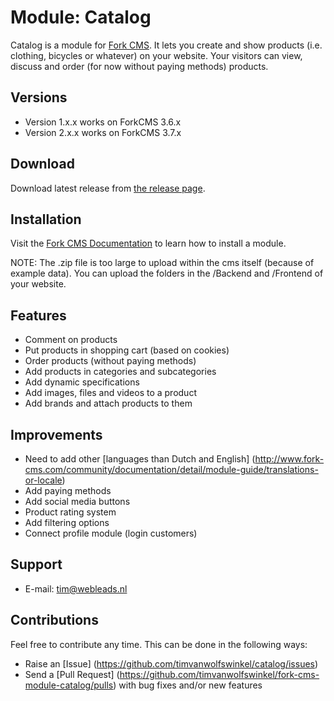 # Module: Catalog

Catalog is a module for [Fork CMS](http://www.fork-cms.com).
It lets you create and show products (i.e. clothing, bicycles or whatever) on your website.
Your visitors can view, discuss and order (for now without paying methods) products.

## Versions

* Version 1.x.x works on ForkCMS 3.6.x
* Version 2.x.x works on ForkCMS 3.7.x 

## Download

Download latest release from [the release page](https://github.com/timvanwolfswinkel/catalog/releases).

## Installation

Visit the [Fork CMS Documentation](http://www.fork-cms.com/community/documentation/detail/getting-started/adding-modules) to learn how to install a module.

NOTE: The .zip file is too large to upload within the cms itself (because of example data). You can upload the folders in the /Backend and /Frontend of your website.

## Features

* Comment on products
* Put products in shopping cart (based on cookies)
* Order products (without paying methods)
* Add products in categories and subcategories
* Add dynamic specifications
* Add images, files and videos to a product
* Add brands and attach products to them

## Improvements

* Need to add other [languages than Dutch and English] (http://www.fork-cms.com/community/documentation/detail/module-guide/translations-or-locale)
* Add paying methods
* Add social media buttons
* Product rating system
* Add filtering options
* Connect profile module (login customers)

## Support

* E-mail: tim@webleads.nl

## Contributions

Feel free to contribute any time. This can be done in the following ways:

* Raise an [Issue] (https://github.com/timvanwolfswinkel/catalog/issues)
* Send a [Pull Request] (https://github.com/timvanwolfswinkel/fork-cms-module-catalog/pulls) with bug fixes and/or new features 

